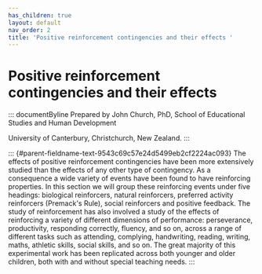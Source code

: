 ```yaml
---
has_children: true
layout: default
nav_order: 2
title: 'Positive reinforcement contingencies and their effects '
---
```

# Positive reinforcement contingencies and their effects 


::: documentByline
Prepared by John Church, PhD, School of Educational Studies and Human
Development

University of Canterbury, Christchurch, New Zealand.
:::

::: {#parent-fieldname-text-9543c69c57e24d5499eb2cf2224ac093}
The effects of positive reinforcement contingencies have been more
extensively studied than the effects of any other type of contingency.
As a consequence a wide variety of events have been found to have
reinforcing properties. In this section we will group these reinforcing
events under five headings: biological reinforcers, natural reinforcers,
preferred activity reinforcers (Premack's Rule), social reinforcers and
positive feedback. The study of reinforcement has also involved a study
of the effects of reinforcing a variety of different dimensions of
performance: perseverance, productivity, responding correctly, fluency,
and so on, across a range of different tasks such as attending,
complying, handwriting, reading, writing, maths, athletic skills, social
skills, and so on. The great majority of this experimental work has been
replicated across both younger and older children, both with and without
special teaching needs.
:::
